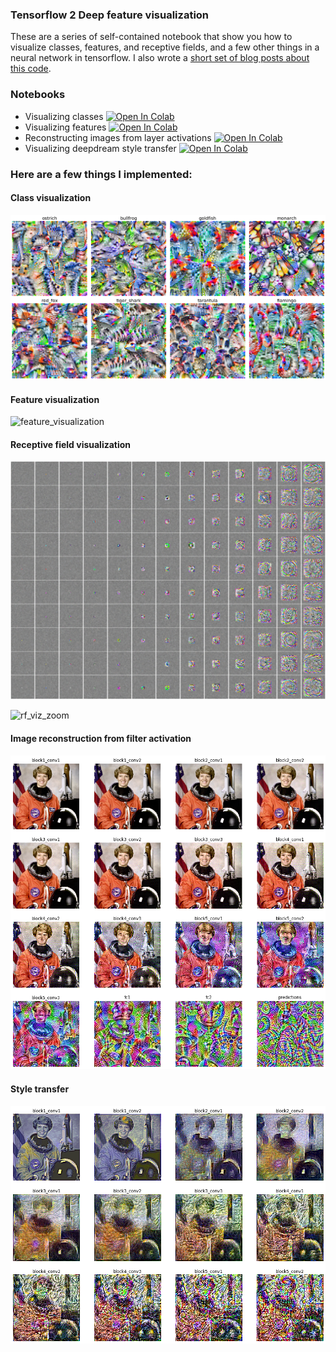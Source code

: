 ### Tensorflow 2 Deep feature visualization

These are a series of self-contained notebook that show you how to visualize classes, features, and receptive fields, and a few other things in a neural network in tensorflow. I also wrote a [short set of blog posts about this code](http://timsainburg.com). 

### Notebooks
- Visualizing classes [![Open In Colab](https://colab.research.google.com/assets/colab-badge.svg)](https://colab.research.google.com/github/timsainb/tensorflow-2-feature-visualization-notebooks/blob/master/0.0-Visualizing-classes.ipynb)
- Visualizing features [![Open In Colab](https://colab.research.google.com/assets/colab-badge.svg)](https://colab.research.google.com/github/timsainb/tensorflow-2-feature-visualization-notebooks/blob/master/0.1-Visualize-receptive-fields-and-features.ipynb)
- Reconstructing images from layer activations [![Open In Colab](https://colab.research.google.com/assets/colab-badge.svg)](https://colab.research.google.com/github/timsainb/tensorflow-2-feature-visualization-notebooks/blob/master/0.2-Reconstructing-images-from-layer-activation.ipynb)
- Visualizing deepdream style transfer [![Open In Colab](https://colab.research.google.com/assets/colab-badge.svg)](https://colab.research.google.com/github/timsainb/tensorflow-2-feature-visualization-notebooks/blob/master/0.3-Visualize-deepdream-style-transfer.ipynb)

### Here are a few things I implemented:


#### Class visualization
![class_visualization](readme_imgs/VGG_classes.png)

#### Feature visualization
![feature_visualization](readme_imgs/features_all_rotate.jpg)

#### Receptive field visualization
![rf_viz](readme_imgs/all_receptive_fields_flipped.jpg)

![rf_viz_zoom](readme_imgs/all_receptive_fields_zoom_rotate.jpg)


#### Image reconstruction from filter activation
![recon](readme_imgs/reconstructions-with-tricks.png)

#### Style transfer 

![style_transfer](readme_imgs/starry_night-style-transfer.png)